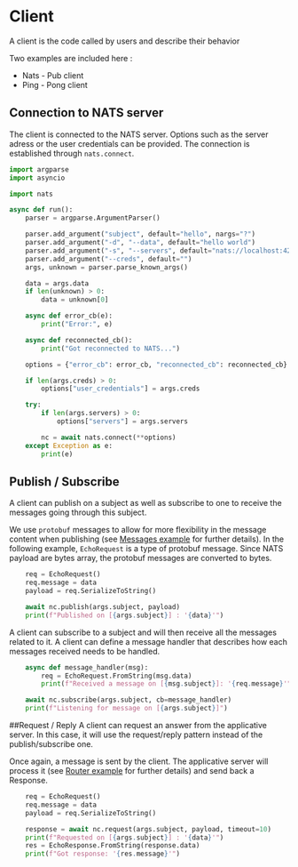 # Client

A client is the code called by users and describe their behavior

Two examples are included here :

- Nats - Pub client
- Ping - Pong client

## Connection to NATS server

The client is connected to the NATS server. Options such as the server adress or the user credentials can be provided.
The connection is established through `nats.connect`.

````python
import argparse
import asyncio

import nats

async def run():
    parser = argparse.ArgumentParser()

    parser.add_argument("subject", default="hello", nargs="?")
    parser.add_argument("-d", "--data", default="hello world")
    parser.add_argument("-s", "--servers", default="nats://localhost:4222")
    parser.add_argument("--creds", default="")
    args, unknown = parser.parse_known_args()

    data = args.data
    if len(unknown) > 0:
        data = unknown[0]

    async def error_cb(e):
        print("Error:", e)

    async def reconnected_cb():
        print("Got reconnected to NATS...")

    options = {"error_cb": error_cb, "reconnected_cb": reconnected_cb}

    if len(args.creds) > 0:
        options["user_credentials"] = args.creds

    try:
        if len(args.servers) > 0:
            options["servers"] = args.servers

        nc = await nats.connect(**options)
    except Exception as e:
        print(e)
````

## Publish / Subscribe

A client can publish on a subject as well as subscribe to one to receive the messages going through this subject.

We use `protobuf` messages to allow for more flexibility in the message content when publishing (see [Messages example](messages.md) for further details).
In the following example, `EchoRequest` is a type of protobuf message. Since NATS payload are bytes array, the protobuf messages are converted to bytes.

```python
    req = EchoRequest()
    req.message = data
    payload = req.SerializeToString()

    await nc.publish(args.subject, payload)
    print(f"Published on [{args.subject}] : '{data}'")
```

A client can subscribe to a subject and will then receive all the messages related to it.
A client can define a message handler that describes how each messages received needs to be handled.

````python
    async def message_handler(msg):
        req = EchoRequest.FromString(msg.data)
        print(f"Received a message on [{msg.subject}]: '{req.message}'")

    await nc.subscribe(args.subject, cb=message_handler)
    print(f"Listening for message on [{args.subject}]")
````

##Request / Reply
A client can request an answer from the applicative server. In this case, it will use the request/reply pattern instead of the publish/subscribe one.

Once again, a message is sent by the client. The applicative server will process it (see [Router example](router.md) for further details) and send back a Response.

````python
    req = EchoRequest()
    req.message = data
    payload = req.SerializeToString()

    response = await nc.request(args.subject, payload, timeout=10)
    print(f"Requested on [{args.subject}] : '{data}'")
    res = EchoResponse.FromString(response.data)
    print(f"Got response: '{res.message}'")
````
